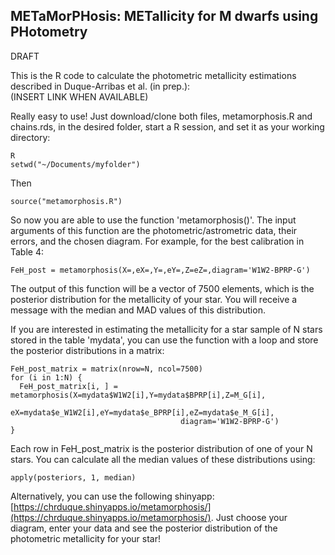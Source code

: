 ## METaMorPHosis: METallicity for M dwarfs using PHotometry

DRAFT

This is the R code to calculate the photometric metallicity estimations described in Duque-Arribas et al. (in prep.):\
(INSERT LINK WHEN AVAILABLE)

Really easy to use! Just download/clone both files, metamorphosis.R and chains.rds, in the desired folder, start a R session, and set it as your working directory:
```
R
setwd("~/Documents/myfolder")
```

Then
```
source("metamorphosis.R")
```
So now you are able to use the function 'metamorphosis()'. The input arguments of this function are the photometric/astrometric data, their errors, and the chosen diagram. For example, for the best calibration in Table 4:
```
FeH_post = metamorphosis(X=,eX=,Y=,eY=,Z=eZ=,diagram='W1W2-BPRP-G')
```
The output of this function will be a vector of 7500 elements, which is the posterior distribution for the metallicity of your star. You will receive a message with the median and MAD values of this distribution.

If you are interested in estimating the metallicity for a star sample of N stars stored in the table 'mydata', you can use the function with a loop and store the posterior distributions in a matrix:
```
FeH_post_matrix = matrix(nrow=N, ncol=7500)
for (i in 1:N) {
  FeH_post_matrix[i, ] = metamorphosis(X=mydata$W1W2[i],Y=mydata$BPRP[i],Z=M_G[i],                      
                                      eX=mydata$e_W1W2[i],eY=mydata$e_BPRP[i],eZ=mydata$e_M_G[i],
                                      diagram='W1W2-BPRP-G')
}
```

Each row in FeH_post_matrix is the posterior distribution of one of your N stars. You can calculate all the median values of these distributions using:
```
apply(posteriors, 1, median)
```

Alternatively, you can use the following shinyapp: [https://chrduque.shinyapps.io/metamorphosis/](https://chrduque.shinyapps.io/metamorphosis/). Just choose your diagram, enter your data and see the posterior distribution of the photometric metallicity for your star!
